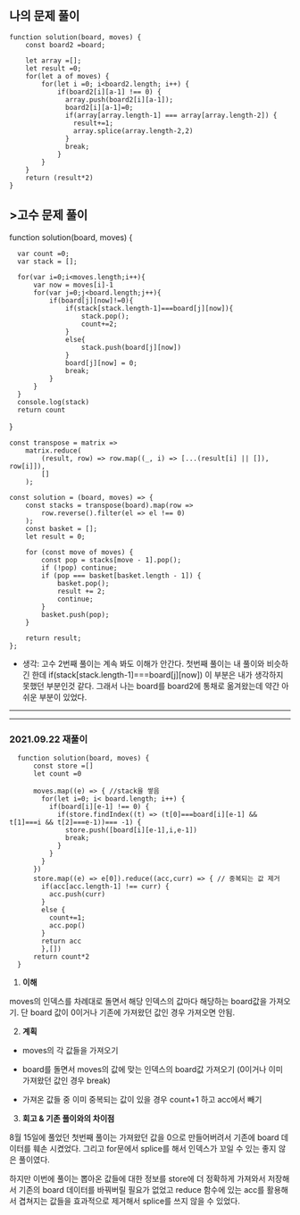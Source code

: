 <h2>나의 문제 풀이</h2>

    function solution(board, moves) {
        const board2 =board;

        let array =[];
        let result =0;
        for(let a of moves) {
            for(let i =0; i<board2.length; i++) {
                if(board2[i][a-1] !== 0) {
                  array.push(board2[i][a-1]);
                  board2[i][a-1]=0;
                  if(array[array.length-1] === array[array.length-2]) {
                    result+=1;
                    array.splice(array.length-2,2)
                  }
                  break;
                }
            }
        }
        return (result*2)
    }


<h2>>고수 문제 풀이</h2>

  function solution(board, moves) {

      var count =0;
      var stack = [];

      for(var i=0;i<moves.length;i++){
          var now = moves[i]-1
          for(var j=0;j<board.length;j++){
              if(board[j][now]!=0){
                  if(stack[stack.length-1]===board[j][now]){
                      stack.pop();
                      count+=2;
                  }
                  else{
                      stack.push(board[j][now])
                  }
                  board[j][now] = 0;
                  break;
              }
          }
      }
      console.log(stack)
      return count
  }


    const transpose = matrix =>
        matrix.reduce(
            (result, row) => row.map((_, i) => [...(result[i] || []), row[i]]),
            []
        );

    const solution = (board, moves) => {
        const stacks = transpose(board).map(row =>
            row.reverse().filter(el => el !== 0)
        );
        const basket = [];
        let result = 0;

        for (const move of moves) {
            const pop = stacks[move - 1].pop();
            if (!pop) continue;
            if (pop === basket[basket.length - 1]) {
                basket.pop();
                result += 2;
                continue;
            }
            basket.push(pop);
        }

        return result;
    };


- 생각: 고수 2번째 풀이는 계속 봐도 이해가 안간다. 첫번째 풀이는 내 풀이와 비슷하긴 한데 if(stack[stack.length-1]===board[j][now]) 이 부분은 내가 생각하지 못했던 부분인것 같다. 그래서 나는 board를 board2에 통채로 옮겨왔는데 약간 아쉬운 부분이 있었다.



***
***

<h3>2021.09.22 재풀이</h3>

```
  function solution(board, moves) {
      const store =[]
      let count =0

      moves.map((e) => { //stack을 쌓음
        for(let i=0; i< board.length; i++) {
          if(board[i][e-1] !== 0) {
            if(store.findIndex((t) => (t[0]===board[i][e-1] && t[1]===i && t[2]===e-1))=== -1) {
              store.push([board[i][e-1],i,e-1])
              break;
            }
          }
        }
      })
      store.map((e) => e[0]).reduce((acc,curr) => { // 중복되는 값 제거
        if(acc[acc.length-1] !== curr) {
          acc.push(curr)
        }
        else {
          count+=1;
          acc.pop()
        }
        return acc
        },[])
      return count*2
  }
```

1. **이해**

moves의 인덱스를 차례대로 돌면서 해당 인덱스의 값마다 해당하는 board값을 가져오기. 단 board 값이 0이거나 기존에 가져왔던 값인 경우 가져오면 안됨.




2. **계획**


- moves의 각 값들을 가져오기

- board를 돌면서 moves의 값에 맞는 인덱스의 board값 가져오기 (0이거나 이미 가져왔던 값인 경우 break)

- 가져온 값들 중 이미 중복되는 값이 있을 경우 count+1 하고 acc에서 빼기




3. **회고 & 기존 풀이와의 차이점**

8월 15일에 풀었던 첫번째 풀이는 가져왔던 값을 0으로 만들어버려서 기존에 board 데이터를 훼손 시켰었다. 그리고 for문에서 splice를 해서 인덱스가 꼬일 수 있는 좋지 않은 풀이였다.

하지만 이번에 풀이는 뽑아온 값들에 대한 정보를 store에 더 정확하게 가져와서 저장해서 기존의 board 데이터를 바꿔버릴 필요가 없었고 reduce 함수에 있는 acc를 활용해서 겹쳐지는 값들을 효과적으로 제거해서 splice를 쓰지 않을 수 있었다.
